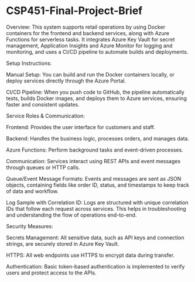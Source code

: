 # CSP451-Final-Project-Brief

Overview:
This system supports retail operations by using Docker containers for the frontend and backend services, along with Azure Functions for serverless tasks. It integrates Azure Key Vault for secret management, Application Insights and Azure Monitor for logging and monitoring, and uses a CI/CD pipeline to automate builds and deployments.

Setup Instructions:

Manual Setup: You can build and run the Docker containers locally, or deploy services directly through the Azure Portal.

CI/CD Pipeline: When you push code to GitHub, the pipeline automatically tests, builds Docker images, and deploys them to Azure services, ensuring faster and consistent updates.

Service Roles & Communication:

Frontend: Provides the user interface for customers and staff.

Backend: Handles the business logic, processes orders, and manages data.

Azure Functions: Perform background tasks and event-driven processes.

Communication: Services interact using REST APIs and event messages through queues or HTTP calls.

Queue/Event Message Formats:
Events and messages are sent as JSON objects, containing fields like order ID, status, and timestamps to keep track of data and workflow.

Log Sample with Correlation ID:
Logs are structured with unique correlation IDs that follow each request across services. This helps in troubleshooting and understanding the flow of operations end-to-end.

Security Measures:

Secrets Management: All sensitive data, such as API keys and connection strings, are securely stored in Azure Key Vault.

HTTPS: All web endpoints use HTTPS to encrypt data during transfer.

Authentication: Basic token-based authentication is implemented to verify users and protect access to the APIs.
